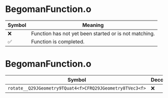 # BegomanFunction.o
| Symbol | Meaning 
| ------------- | ------------- 
| :x: | Function has not yet been started or is not matching. 
| :white_check_mark: | Function is completed. 


# BegomanFunction.o
| Symbol | Decompiled? |
| ------------- | ------------- |
| `rotate__Q29JGeometry9TQuat4<f>CFRQ29JGeometry8TVec3<f>` | :x: |
